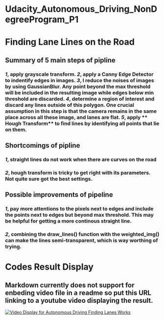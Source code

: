 # Udacity_Autonomous_Driving_NonDegreeProgram_P1

#  Finding Lane Lines on the Road

## Summary of 5 main steps of pipline

###  *1*, apply grayscale transform.  *2*, apply a Canny Edge Detector to indentify edges in images.  *3*, I reduce the noises of images by using GaussianBlur.  Any point beyond the max threshold will be included in the resulting image while edges below min threshold are discarded.  *4*, determine a region of interest and discard any lines outside of this polygon. One crucial assumption in this step is that the camera remains in the same place across all these image, and lanes are flat.  *5*, apply ** Hough Transform** to find lines by identifying all points that lie on them. 

## Shortcomings of pipline

### *1*, straight lines do not work when there are curves on the road

### *2*, hough transform is tricky to get right with its parameters. Not quite sure got the best settings.

## Possible improvements of  pipeline

### *1*, pay more attentions to the pixels next to edges and include the points next to edges but beyond max threshold. This may be helpful for getting a more continous straight line.
### *2*, combining the draw_lines() function with the weighted_img() can  make the lines semi-transparent, which is way  worthing of trying.

# Codes Result Display
## Markdown currently does not support for enbeding video file in a readme so put this URL linking to a youtube video displaying the result.
[![Video Display for Autonomous Driving Finding Lanes Works](https://user-images.githubusercontent.com/40772712/56013701-10645d80-5cc0-11e9-8c0a-e188bf3cd068.PNG">)](https://www.youtube.com/watch?v=5nM1JaeyceE&feature=youtu.be)
